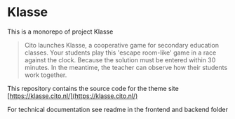 # Klasse

This is a monorepo of project Klasse

> Cito launches Klasse, a cooperative game for secondary education classes. Your students play this 'escape room-like' game in a race against the clock. Because the solution must be entered within 30 minutes. In the meantime, the teacher can observe how their students work together.

This repository contains the source code for the theme site [https://klasse.cito.nl/](https://klasse.cito.nl/)

For technical documentation see readme in the frontend and backend folder